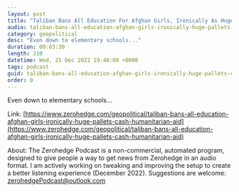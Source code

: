 ```yaml
---
layout: post
title: "Taliban Bans All Education For Afghan Girls, Ironically As Huge Pallets Of Cash 'Humanitarian' Aid Flown In"
audio: taliban-bans-all-education-afghan-girls-ironically-huge-pallets-cash-humanitarian-aid-0
category: geopolitical
desc: "Even down to elementary schools..."
duration: 00:03:30
length: 210
datetime: Wed, 21 Dec 2022 19:40:00 +0000
tags: podcast
guid: taliban-bans-all-education-afghan-girls-ironically-huge-pallets-cash-humanitarian-aid-0
order: 0
---
```

Even down to elementary schools...

Link: [https://www.zerohedge.com/geopolitical/taliban-bans-all-education-afghan-girls-ironically-huge-pallets-cash-humanitarian-aid](https://www.zerohedge.com/geopolitical/taliban-bans-all-education-afghan-girls-ironically-huge-pallets-cash-humanitarian-aid)

About: The Zerohedge Podcast is a non-commercial, automated program, designed to give people a way to get news from Zerohedge in an audio format.  I am actively working on tweaking and improving the setup to create a better listening experience (December 2022).  Suggestions are welcome: [zerohedgePodcast@outlook.com](mailto:zerohedgePodcast@outlook.com)